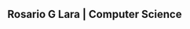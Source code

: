 ## Rosario G Lara | Computer Science

<!--
**RosarioGLara/RosarioGLara** is a ✨ _special_ ✨ repository because its `README.md` (this file) appears on your GitHub profile.

🎓 B.S. in Computer Science at The University of Texas at El Paso
💻 Interests: Machine Learning, Software Development, Mobile App Development
🌱 Currently Learning: Python for Machine Learning and React
📱 Reach me: rglara2@miners.utep.edu
-->
